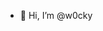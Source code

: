 - 👋 Hi, I’m @w0cky

<!---
w0cky/w0cky is a ✨ special ✨ repository because its `README.md` (this file) appears on your GitHub profile.
You can click the Preview link to take a look at your changes.
--->
